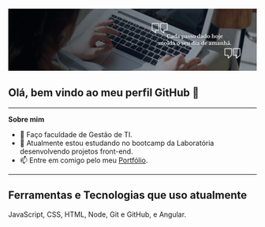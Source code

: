 
![](https://github.com/Evy-Oliveira/Evy-Oliveira/blob/main/Banner%20do%20github%20simples%20com%20frase%20%20e%20foto.jpg)

## Olá, bem vindo ao meu perfil GitHub 👋
***

**Sobre mim**
- 🔭 Faço faculdade de Gestão de TI.
- 🌱 Atualmente estou estudando no bootcamp da Laboratória desenvolvendo projetos front-end.
- 📫 Entre em comigo pelo meu [Portfólio](https://evy-oliveira.github.io/portfolio-profissional/).

***
## Ferramentas e Tecnologias que uso atualmente
 JavaScript, CSS, HTML, Node, Git e GitHub, e Angular.
